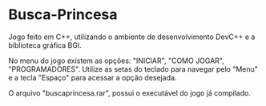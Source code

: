 # Busca-Princesa

Jogo feito em C++, utilizando o ambiente de desenvolvimento DevC++ e a biblioteca gráfica BGI.

No menu do jogo existem as opções: "INICIAR", "COMO JOGAR", "PROGRAMADORES". 
Utilize as setas do teclado para navegar pelo "Menu" e a tecla "Espaço" para acessar a opção desejada.

O arquivo "buscaprincesa.rar", possui o executável do jogo já compilado.
